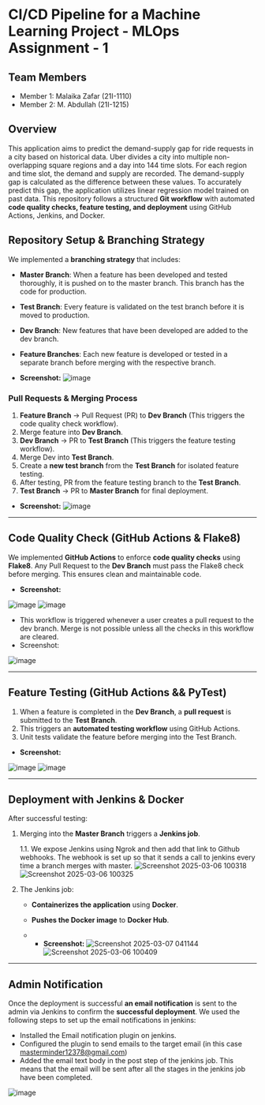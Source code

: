 # CI/CD Pipeline for a Machine Learning Project - MLOps Assignment - 1 


## Team Members
- Member 1: Malaika Zafar (21I-1110)
- Member 2: M. Abdullah (21I-1215)


## Overview
This application aims to predict the demand-supply gap for ride requests in a city based on historical data. Uber divides a city into multiple non-overlapping square regions and a day into 144 time slots. 
For each region and time slot, the demand and supply are recorded. The demand-supply gap is calculated as the difference between these values. To accurately predict this gap, the application utilizes linear regression model trained on past data.
This repository follows a structured **Git workflow** with automated **code quality checks, feature testing, and deployment** using GitHub Actions, Jenkins, and Docker. 
##  Repository Setup & Branching Strategy
We implemented a **branching strategy** that includes:

- **Master Branch**: When a feature has been developed and tested thoroughly, it is pushed on to the master branch. This branch has the code for production.
- **Test Branch**: Every feature is validated on the test branch before it is moved to production. 
- **Dev Branch**: New features that have been developed are added to the dev branch.
- **Feature Branches**: Each new feature is developed or tested in a separate branch before merging with the respective branch.

- **Screenshot:**
![image](https://github.com/user-attachments/assets/d8b33d32-39ed-49ed-98a6-894cabf4e5ba)


### Pull Requests & Merging Process
1. **Feature Branch** → Pull Request (PR) to **Dev Branch** (This triggers the code quality check workflow).
2. Merge feature into **Dev Branch**.
3. **Dev Branch** → PR to **Test Branch** (This triggers the feature testing workflow).
4. Merge Dev into **Test Branch**.
5. Create a **new test branch** from the **Test Branch** for isolated feature testing.
6. After testing, PR from the feature testing branch to the **Test Branch**.
7. **Test Branch** → PR to **Master Branch** for final deployment.

- **Screenshot:**
![image](https://github.com/user-attachments/assets/741bda51-8a90-4101-94c9-8cfabf2a945b)



---

## Code Quality Check (GitHub Actions & Flake8)
We implemented **GitHub Actions** to enforce **code quality checks** using **Flake8**. Any Pull Request to the **Dev Branch** must pass the Flake8 check before merging. This ensures clean and maintainable code.
- **Screenshot:**

![image](https://github.com/user-attachments/assets/bad4545f-3252-47d1-8496-5a2db0f58d85)   ![image](https://github.com/user-attachments/assets/85d17c30-3be2-44b6-9acd-13ff40ebdbfb)

- This workflow is triggered whenever a user creates a pull request to the dev branch. Merge is not possible unless all the checks in this workflow are cleared.
- Screenshot:

![image](https://github.com/user-attachments/assets/458c5d6c-8a3b-4be2-836d-6293b7f1e461)


---

## Feature Testing (GitHub Actions && PyTest)
1. When a feature is completed in the **Dev Branch**, a **pull request** is submitted to the **Test Branch**.
2. This triggers an **automated testing workflow** using GitHub Actions.
3. Unit tests validate the feature before merging into the Test Branch.
   
- **Screenshot:**

![image](https://github.com/user-attachments/assets/f60bfecf-8973-474c-bb02-487d16d423d5) ![image](https://github.com/user-attachments/assets/66867d18-b24e-470b-b8be-6a4da5c36025)


---

## Deployment with Jenkins & Docker
After successful testing:
1. Merging into the **Master Branch** triggers a **Jenkins job**.
   
   1.1. We expose Jenkins using Ngrok and then add that link to Github webhooks. The webhook is set up so that it sends a call to jenkins every time a branch merges with master. 
![Screenshot 2025-03-06 100318](https://github.com/user-attachments/assets/62a38a8e-801c-4b9a-b33d-377b7c35215b)
![Screenshot 2025-03-06 100325](https://github.com/user-attachments/assets/19e99009-13ce-4f4a-9e2c-ecabbc2b9db5)



3. The Jenkins job:
   - **Containerizes the application** using **Docker**.

   - **Pushes the Docker image** to **Docker Hub**.
   - - **Screenshot:**
     ![Screenshot 2025-03-07 041144](https://github.com/user-attachments/assets/66f9e331-1a01-4a6e-abeb-023d7aabdf3f) ![Screenshot 2025-03-06 100409](https://github.com/user-attachments/assets/25e169e1-823c-4428-b54a-baace2b34ea0)


---

## Admin Notification
Once the deployment is successful **an email notification** is sent to the admin via Jenkins to confirm the **successful deployment**.
We used the following steps to set up the email notifications in jenkins: 
   - Installed the Email notification plugin on jenkins.
   - Configured the plugin to send emails to the target email (in this case masterminder12378@gmail.com)
   - Added the email text body in the post step of the jenkins job. This means that the email will be sent after all the stages in the jenkins job have been completed.
   
![image](https://github.com/user-attachments/assets/3f05f7e1-9557-42b5-b227-1d9ecf637c7c)





